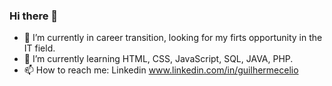 ### Hi there 👋


- 🔭 I’m currently in career transition, looking for my firts opportunity in the IT field.
- 🌱 I’m currently learning HTML, CSS, JavaScript, SQL, JAVA, PHP.
- 📫 How to reach me: Linkedin www.linkedin.com/in/guilhermecelio

